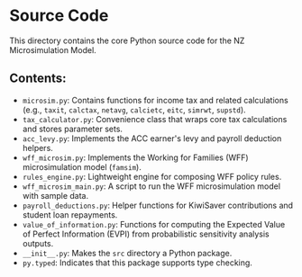 # Source Code

This directory contains the core Python source code for the NZ Microsimulation Model.

## Contents:

*   `microsim.py`: Contains functions for income tax and related calculations (e.g., `taxit`, `calctax`, `netavg`, `calcietc`, `eitc`, `simrwt`, `supstd`).
*   `tax_calculator.py`: Convenience class that wraps core tax calculations and stores parameter sets.
*   `acc_levy.py`: Implements the ACC earner's levy and payroll deduction helpers.
*   `wff_microsim.py`: Implements the Working for Families (WFF) microsimulation model (`famsim`).
*   `rules_engine.py`: Lightweight engine for composing WFF policy rules.
*   `wff_microsim_main.py`: A script to run the WFF microsimulation model with sample data.
*   `payroll_deductions.py`: Helper functions for KiwiSaver contributions and student loan repayments.
*   `value_of_information.py`: Functions for computing the Expected Value of Perfect Information (EVPI) from probabilistic sensitivity analysis outputs.
*   `__init__.py`: Makes the `src` directory a Python package.
*   `py.typed`: Indicates that this package supports type checking.
